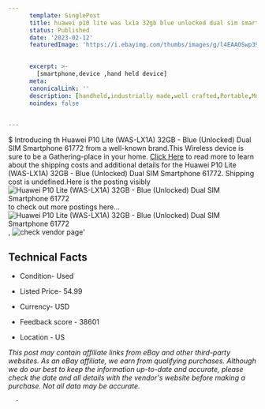 ```yaml
---
      template: SinglePost
      title: huawei p10 lite was lx1a 32gb blue unlocked dual sim smartphone 61772
      status: Published
      date: '2023-02-12'
      featuredImage: 'https://i.ebayimg.com/thumbs/images/g/l4EAAOSwp39jYrIt/s-l225.jpg'
       

      excerpt: >-
        [smartphone,device ,hand held device]
      meta:
      canonicalLink: ''
      description: [handheld,industrially made,well crafted,Portable,Mobile,Compact,Convenient,Lightweight,Maneuverable,Man-portable,Miniature,Carriable,Hand-held,Light,Holdable,Transportable,Mobile device,Pocket-sized,On-the-go,Wireless,Cordless,Compact size,Convenient size, smartphone,device ,hand held device]
      noindex: false
      

---
```

$
      Introducing th Huawei P10 Lite (WAS-LX1A) 32GB - Blue (Unlocked) Dual SIM Smartphone 61772 from a well-known brand.This Wireless device  is sure to be a Gathering-place in your home. [Click Here](https://www.ebay.com/itm/134311610829?hash=item1f459889cd%3Ag%3Al4EAAOSwp39jYrIt&mkevt=1&mkcid=1&mkrid=711-53200-19255-0&campid=%253CePNCampaignId%253E&customid=%253CreferenceId%253E&toolid=10049) to read more to learn about the shipping costs and additional details for the Huawei P10 Lite (WAS-LX1A) 32GB - Blue (Unlocked) Dual SIM Smartphone 61772. Shipping cost is undefined.Here is the posting visibly ![Huawei P10 Lite (WAS-LX1A) 32GB - Blue (Unlocked) Dual SIM Smartphone 61772](https://i.ebayimg.com/thumbs/images/g/l4EAAOSwp39jYrIt/s-l225.jpg) to check out more postings here... ![Huawei P10 Lite (WAS-LX1A) 32GB - Blue (Unlocked) Dual SIM Smartphone 61772](https://i.ebayimg.com/images/g/l4EAAOSwp39jYrIt/s-l1600.jpg), ![check vendor page](https://origin-galleryplus.ebayimg.com/ws/web/134311610829_2_0_1/225x225.jpg,https://origin-galleryplus.ebayimg.com/ws/web/134311610829_3_0_1/225x225.jpg,https://origin-galleryplus.ebayimg.com/ws/web/134311610829_4_0_1/225x225.jpg,https://origin-galleryplus.ebayimg.com/ws/web/134311610829_5_0_1/225x225.jpg,https://origin-galleryplus.ebayimg.com/ws/web/134311610829_6_0_1/225x225.jpg,https://origin-galleryplus.ebayimg.com/ws/web/134311610829_7_0_1/225x225.jpg)'

      

 ## Technical Facts 



     
      

 - Condition- Used 


      

 - Listed Price- 54.99 


      

 - Currency- USD 


      

 - Feedback score - 38601 


      

 - Location - US 


      
      

 *_This post may contain affiliate links from eBay and other third-party websites. As an eBay affiliate, we earn from qualifying purchases. Although we do our best to keep the information up-to-date and accurate, please check the date and all details with the vendor's website before making a purchase. Not all data may be accurate._*




      -
